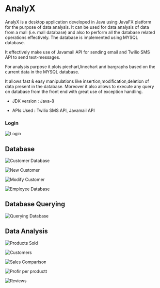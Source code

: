 # AnalyX
AnalyX is a desktop application developed in Java using JavaFX platform for the purpose of data analysis. It can be used for data analysis of data from a mall (i.e. mall database) and also to perform all the database related operations effectively.
The database is implemented using MYSQL database.

It effectively make use of Javamail API for sending email and Twilio SMS API to send text-messages.
 
For analysis purpose it plots piechart,linechart and bargraphs based on the current data in the MYSQL database.

It allows fast & easy manipulations like insertion,modification,deletion of data present in the database. Moreover it also allows to execute any query on database from the front end with great use of exception handling.


* JDK version : Java-8

* APIs Used : Twilio SMS API, Javamail API
### Login
![Login](https://github.com/shubhamvishu/AnalyX/blob/master/screenshots/IMG_1.JPG)

## Database
![Customer Database](https://github.com/shubhamvishu/AnalyX/blob/master/screenshots/IMG_3.JPG)

![New Customer](https://github.com/shubhamvishu/AnalyX/blob/master/screenshots/IMG_4.JPG)

![Modify Customer](https://github.com/shubhamvishu/AnalyX/blob/master/screenshots/IMG_5.JPG)

![Employee Database](https://github.com/shubhamvishu/AnalyX/blob/master/screenshots/IMG_13.JPG)

## Database Querying
![Querying Database](https://github.com/shubhamvishu/AnalyX/blob/master/screenshots/IMG_6.JPG)

## Data Analysis

![Products Sold](https://github.com/shubhamvishu/AnalyX/blob/master/screenshots/IMG_8.JPG)

![Customers](https://github.com/shubhamvishu/AnalyX/blob/master/screenshots/IMG_7.JPG)

![Sales Comparison](https://github.com/shubhamvishu/AnalyX/blob/master/screenshots/IMG_9.JPG)

![Profir per productt](https://github.com/shubhamvishu/AnalyX/blob/master/screenshots/IMG_10.JPG)

![Reviews](https://github.com/shubhamvishu/AnalyX/blob/master/screenshots/IMG_11.JPG)
